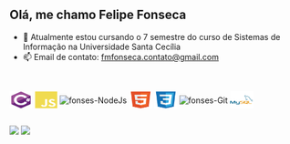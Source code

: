 ## Olá, me chamo Felipe Fonseca

- 🔭 Atualmente estou cursando o 7 semestre do curso de Sistemas de Informação  na Universidade Santa Cecília
- 📫 Email de contato: fmfonseca.contato@gmail.com

##

<div style="display: inline_block"><br>
  <img align="center" alt="fonses-Csharp" height="30" width="40" src="https://raw.githubusercontent.com/devicons/devicon/master/icons/csharp/csharp-original.svg">
  <img align="center" alt="fonses-Js" height="30" width="40" src="https://raw.githubusercontent.com/devicons/devicon/master/icons/javascript/javascript-plain.svg">
  <img align="center" alt="fonses-NodeJs" height="30" width="40" src="https://raw.githubusercontent.com/marwin1991/profile-technology-icons/refs/heads/main/icons/node_js.png">
  <img align="center" alt="fonses-HTML" height="30" width="40" src="https://raw.githubusercontent.com/devicons/devicon/master/icons/html5/html5-original.svg">
  <img align="center" alt="fonses-CSS" height="30" width="40" src="https://raw.githubusercontent.com/devicons/devicon/master/icons/css3/css3-original.svg">
  <img align="center" alt="fonses-Git" height="30" width="40" src="https://raw.githubusercontent.com/jmnote/z-icons/master/svg/git.svg">
  <img align="center" alt="fonses-MySql" height="30" width="40" src="https://raw.githubusercontent.com/devicons/devicon/master/icons/mysql/mysql-original-wordmark.svg">
  
</div>

##

<div> 
  <a href = "mailto:fmfonseca.contato@gmail.com"><img src="https://img.shields.io/badge/-Gmail-%23333?style=for-the-badge&logo=gmail&logoColor=white" target="_blank"></a>
  <a href="https://www.linkedin.com/in/fonsecafm/" target="_blank"><img src="https://img.shields.io/badge/-LinkedIn-%230077B5?style=for-the-badge&logo=linkedin&logoColor=white" target="_blank"></a> 
</div>

